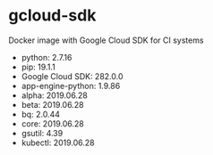 # gcloud-sdk
Docker image with Google Cloud SDK for CI systems

- python: 2.7.16
- pip: 19.1.1
- Google Cloud SDK: 282.0.0
- app-engine-python: 1.9.86
- alpha: 2019.06.28
- beta: 2019.06.28
- bq: 2.0.44
- core: 2019.06.28
- gsutil: 4.39
- kubectl: 2019.06.28
